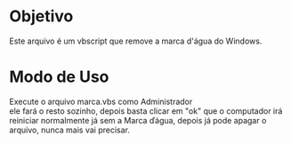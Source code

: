 # Objetivo
Este arquivo é um vbscript que remove a marca d'água do Windows.
# Modo de Uso
Execute o arquivo marca.vbs como Administrador <br>
ele fará o resto sozinho, depois basta clicar em "ok" que o computador irá reiniciar normalmente já sem a Marca ďágua, depois já pode apagar o arquivo, nunca mais vai precisar.

